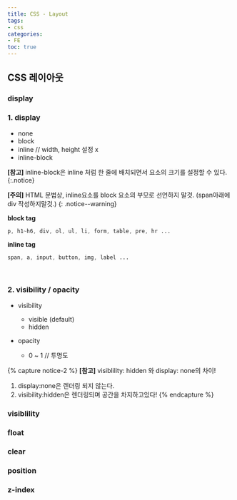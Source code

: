 ```yaml
---
title: CSS - Layout
tags:
- css
categories:
- FE
toc: true
---
```


## CSS 레이아웃

### display
### 1. display

* none
* block
* inline // width, height 설정 x
* inline-block

**[참고]** inline-block은 inline 처럼 한 줄에 배치되면서 요소의 크기를 설정할 수 있다.
{:.notice}

**[주의]** HTML 문법상, inline요소를 block 요소의 부모로 선언하지 말것. (span아래에 div 작성하지말것.)
{: .notice--warning}


**block tag**

```css
p, h1~h6, div, ol, ul, li, form, table, pre, hr ...
```

**inline tag**

```css
span, a, input, button, img, label ...
```

<br>


### 2. visibility / opacity

* visibility
	* visible (default)
	* hidden

* opacity
	* 0 ~ 1 // 투명도



{% capture notice-2 %}
**[참고]** visiblility: hidden 와 display: none의 차이!
1. display:none은 렌더링 되지 않는다.
2. visibility:hidden은 렌더링되며 공간을 차지하고있다!
{% endcapture %}
### visiblility

### float

### clear

### position

### z-index
 